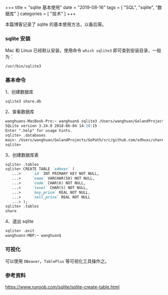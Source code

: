 +++
title = "sqlite 基本使用"
date = "2019-08-16"
tags = [
    "SQL",
    "sqlite",
    "数据库"
]
categories = [
    "技术"
]
+++

本篇博客记录了 sqlite 的基本使用方法，以备后需。

<!--more-->

### sqlite 安装
Mac 和 Linux 已经默认安装，使用命令 `which sqlite3` 即可查到安装目录，一般为：
```markdown
/usr/bin/sqlite3
```

### 基本命令
1、创建数据库
```markdown
sqlite3 share.db
```
2、查看数据库
```markdown
wanghuans-MacBook-Pro:~ wanghuan$ sqlite3 /Users/wanghuan/GolandProjects/GoPath/src/github.com/xdhuxc/share/sql/share.db # 打开数据库 share.db
SQLite version 3.24.0 2018-06-04 14:10:15
Enter ".help" for usage hints.
sqlite> .databases
main: /Users/wanghuan/GolandProjects/GoPath/src/github.com/xdhuxc/share/sql/share.db
sqlite>
```
3、创建数据库表
```markdown
sqlite> .tables
sqlite> CREATE TABLE `xdhuxc` (
   ...>     `id` INT PRIMARY KEY NOT NULL,
   ...>     `name` VARCHAR(50) NOT NULL,
   ...>     `code` CHAR(6) NOT NULL,
   ...>     `level` CHAR(5) NOT NULL,
   ...>     `buy_price` REAL NOT NULL,
   ...>     `sell_price` REAL NOT NULL
   ...> );
sqlite> .tables
share
```
4、退出 sqlite
```markdown
sqlite> .exit
wanghuans-MBP:~ wanghuan$
```

### 可视化
可以使用 `DBeaver`，`TablePlus` 等可视化工具操作之。

### 参考资料
https://www.runoob.com/sqlite/sqlite-create-table.html
